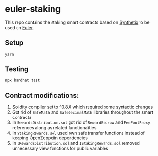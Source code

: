 # euler-staking

This repo contains the staking smart contracts based on [Synthetix](https://github.com/Synthetixio/synthetix) to be used on [Euler](https://www.euler.finance/).

## Setup

    yarn

## Testing

    npx hardhat test

## Contract modifications:
1. Solidity compiler set to ^0.8.0 which required some syntactic changes 
2. Got rid of `SafeMath` and `SafeDecimalMath` libraries throughout the smart contracts
3. In `RewardsDistribution.sol` got rid of `RewardEscrow` and `FeePoolProxy` references along as related functionalities
4. In `StakingRewards.sol` used own safe transfer functions instead of keeping OpenZeppelin dependencies
5. In `IRewardsDistribution.sol` and `IStakingRewards.sol` removed unnecessary view functions for public variables
